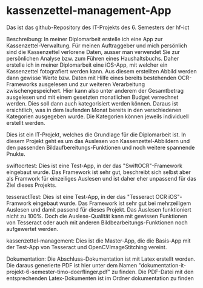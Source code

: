 # kassenzettel-management-App

Das ist das github-Repository des IT-Projekts des 6. Semesters der hf-ict

Beschreibung:
In meiner Diplomarbeit erstelle ich eine App zur Kassenzettel-Verwaltung.
Für meinen Auftraggeber und mich persönlich sind die Kassenzettel verlorene
Daten, ausser man verwendet Sie zur persönlichen Analyse bzw. zum
Führen eines Haushaltsbuchs. Daher erstelle ich in meiner Diplomarbeit eine
iOS-App, mit welcher ein Kassenzettel fotografiert werden kann. Aus diesem
erstellten Abbild werden dann gewisse Werte bzw. Daten mit Hilfe eines
bereits bestehenden OCR-Frameworks ausgelesen und zur weiteren Verarbeitung
zwischengespeichert. Hier kann also unter anderem der Gesamtbetrag
ausgelesen und mit einem gesetzten monatlichen Budget verrechnet werden.
Dies soll dann auch kategorisiert werden können. Daraus ist ersichtlich, was
in dem laufenden Monat bereits in den verschiedenen Kategorien ausgegeben
wurde. Die Kategorien können jeweils individuell erstellt werden.

Dies ist ein IT-Projekt, welches die Grundlage für die Diplomarbeit ist. In diesem Projekt geht es um das Auslesen von Kassenzettel-Abbildern und den passenden Bildaufbereitungs-Funktionen und noch weitere spannende Pnukte. 

swiftocrtest:
Dies ist eine Test-App, in der das "SwiftOCR"-Framework eingebaut wurde. Das Framework ist sehr gut, beschreibt sich selbst aber als Framwork für einzeiliges Auslesen und ist daher eher unpassend für das Ziel dieses Projekts.

tesseractTest:
Dies ist eine Test-App, in der das "Tesseract OCR iOS"-Framwork eingebaut wurde. Das Framework ist sehr gut bei mehrzeiligem Auslesen und damit passend für dieses Projekt. Das Auslesen funktioniert nicht zu 100%. Doch die Auslese-Qualität kann mit gewissen Funktionen von Tesseract oder auch mit anderen Bildbearbeitungs-Funktionen noch aufgewertet werden. 

kassenzettel-management:
Dies ist die Master-App, die die Basis-App mit der Test-App von Tesseract und OpenCVImageStitching vereint. 

Dokumentation:
Die Abschluss-Dokumentation ist mit Latex erstellt worden. Die daraus generierte PDF ist hier unter dem Namen "dokumentation-it-projekt-6-semester-timo-doerflinger.pdf" zu finden. Die PDF-Datei mit den entsprechenden Latex-Dokumenten ist im Ordner dokumentation zu finden

